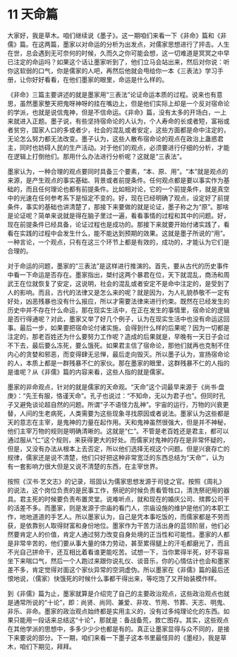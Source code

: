 # 11 天命篇

大家好，我是草木。咱们继续说《墨子》。这一期咱们来看一下《非命》篇和《非儒》篇。在这两篇，墨家以对命运的分析为出发点，对儒家思想进行了抨击。人生在世，总会遇到无可奈何的时候，久而久之你可能会想，这一切难道是冥冥之中早已注定的命运吗？如果这个话让墨家听到了，他们立马会站出来，然后对你说：听你这软弱的口气，你是儒家的人吧，再然后他就会甩给你一本《三表法》学习手册，让你好好看看，在他们墨家的眼里，命运是什么样的。

《非命》三篇主要讲述的就是墨家用“三表法”论证命运本质的过程。说来也有意思，虽然墨家整天把鬼呀神呀的挂在嘴边上，但是他们实际上却是一个反对宿命论的学派，也就是说信鬼神，但是不信命运。《非命》篇，没有太多的开场白，一上来就进入正题。墨子说，有些坚持宿命论的人认为，个人寿命的长或者短，富裕或者贫穷，国家人口的多或者少，社会的混乱或者安定，这些方面都是命中注定的，无论怎么努力都无法改变。墨子认为，这些人散布宿命论的观点在政治上蛊惑君主，同时也妨碍人民的生产活动。对于他们的观点，必须要进行仔细的分析，才能在逻辑上打倒他们。那用什么办法进行分析呢？这就是“三表法”。

墨家认为，一种合理的观点要同时具备三个要素，“本、原、用”。“本”就是观点的来源，是产生观点的事实基础、背景或者前提条件。任何观点都是要以事实作为基础的，而且任何理论也都有前提条件。比如相对论，它的一个前提条件，就是真空中的光速在任何参考系下是恒定不变的。好，现在已经明确了观点，设定好了前提条件，事实的基础也讲清楚了，那接下来要做的就是论证，墨子称之为“原”。那啥是论证呢？简单来说就是得在脑子里过一遍，看看事情的过程和其中的问题。好，现在前提条件已经具备，论证过程也是成功的。那接下来就要开始付诸实践了，看看在实践的过程中会发生什么，能不能达到预期的效果。这就是墨子所说的“用”。一种言论，一个观点，只有在这三个环节上都是有效的，成功的，才能认为它们是合理的。

对于命运的问题，墨家的“三表法”是这样进行推演的。首先，要从古代的历史事件中看一下命运是否存在。墨家指出，桀纣这两个暴君在位，天下就混乱，商汤和周武王在位就恢复了安定，这说明，社会的混乱或者安定不是命中注定的，是受到了人的影响。而且，古代的法律又是怎么来的呢？就是因为，为人礼貌恭敬不一定有好处，凶恶残暴也没有什么报应，所以才需要法律来进行约束。既然在已经发生的历史中并不存在什么命运，那在现实生活中，在正在发生的事情里，宿命论的逻辑是否行得通呢？对此，墨家又举了好几个例子，认为在现实生活中也没有命运这回事。最后一步，如果要把宿命论付诸实施，会得到什么样的后果呢？因为一切都是注定的，那老百姓还为什么要努力工作呢？造成的后果就是，早晚有一天日子会过不下去，最后要么冻死，要么饿死。如果君主信了宿命论，那他们就再也克制不住内心的贪婪和邪恶，而变得肆无忌惮，最后走向毁灭。所以墨子认为，宣扬宿命论的人，本质上都是一群残暴不仁的家伙。那在墨家的眼里，这群残暴不仁的人指的是谁呢？从《非儒》篇的内容来看，这些人指的就是儒家。

墨家的非命观点，针对的就是儒家的天命观。“天命”这个词最早来源于《尚书·盘庚》：“先王有服，恪谨天命”。孔子也说过：“不知命，无以为君子也”。但同时孔子又避免谈论超自然的问题。所谓“子不语怪力乱神”。宇宙的运行，万物的兴衰更替，人间的生老病死，人类需要为这些现象寻找原因或者说法。墨家认为这些都是天的意志在主宰，是鬼神的力量在起作用。天和鬼神虽然很强大，但是并不神秘，他们主宰万物的规则是明确清晰的。这就是“仁”。不管是老百姓还是君主，都可以通过服从“仁”这个规则，来获得更大的好处。而儒家对鬼神的存在是非常怀疑的，但是，又没有办法从根本上去否定，所以他们选择无视这个问题。但是兴衰存亡的规律，儒家还是说不清楚，他们只好把这种非常宽泛的东西总结为“天命”’，认为有一套影响力很大但是又说不清楚的东西，在主宰世界。

按照《汉书·艺文志》的记录，班固认为儒家思想发源于司徒之官。按照《周礼》的说法，这个岗位负责的是民事工作，祭祀的时候负责看管牲口，清洗祭祀用的器具。君主死的时候要负责布置灵堂。说难听点，就和现在的婚庆公司、殡葬公司干的活差不多。而墨家，则是发源于宗庙的看门人，宗庙设施的维护是他们的本职工作，地地道道的手艺人。所以墨家认为，自己是凭本事吃饭的，而儒家都是不劳而获，是依靠别人取得财富和身份地位。墨家作为干苦力活出身的蓝领阶层，他们必然要肯定人的价值，肯定人通过努力改变自身处境的正当性和可能性。墨家的人都是非常辛苦的，他们要从事大量的体力劳动，甚至累得腿上的汗毛都磨光了，而且不光自己拼命干，还互相比着看谁更能吃苦。试想一下，当你累得半死，好不容易坐下来喘口气，然后一个人跑过来跟你说礼仪、谈音乐，你的心情估计也会和墨家差不多，肯定觉得对面这个家伙异常的空洞虚伪。所以墨家在《非儒》篇的最后还恨地说，（儒家）快饿死的时候什么事都干得出来，等吃饱了又开始装模作样。

到《非儒》篇为止，墨家就算是介绍完了自己的主要政治观点，这些政治观点也就是通常所说的“十论”，即：尚贤、尚同、兼爱、非攻、节用、节葬、天志、明鬼、非乐、非命。墨家的政治观点始终都是实用主义的，没有过多纯理论化的东西。如果只能用一段话来总结这“十论”，那就是：备战备荒，救亡图存。其实，这些观点在其他学派的思想中，多多少少少也都是有的。真正让墨家显得与众不同的，是接下来要说的部分。下一期，咱们来看一下墨子这本书里最怪异的《墨经》，我是草木，咱们下期见，拜拜。
